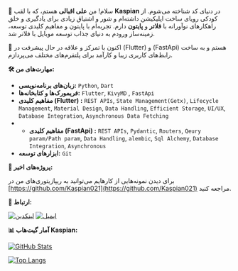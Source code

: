

👋 سلام! من **علی اقبالی** هستم، که با لقب **Kaspian** در دنیای کد شناخته می‌شوم.
از کودکی رویای ساخت اپلیکیشن داشته‌ام و شور و اشتیاق زیادی برای یادگیری و خلق راهکارهای نوآورانه با **فلاتر** و **پایتون** دارم.
تجربه‌ام با پایتون و مفاهیم کلیدی توسعه، زمینه‌ساز ورودم به دنیای جذاب توسعه موبایل با فلاتر شد.

📱 اکنون با تمرکز و علاقه در حال پیشرفت در (Flutter) و (FastApi) هستم و به ساخت رابط‌های کاربری زیبا و کارآمد برای پلتفرم‌های مختلف می‌پردازم.

**🛠️ مهارت‌های من:**

* **زبان‌های برنامه‌نویسی:** `Python`, `Dart`
* **فریمورک‌ها و کتابخانه‌ها:** `Flutter`, `KivyMD` , `FastApi`
* **مفاهیم کلیدی (Flutter) :** `REST APIs`, `State Management(Getx)`, `Lifecycle Management`, `Material Design`, `Data Handling`, `Efficient Storage`, `UI/UX`, `Database Integration`, `Asynchronous Data Fetching`
* * **مفاهیم کلیدی (FastApi) :** `REST APIs`, `Pydantic`, `Routers`, `Qeury param/Path param`, `Data Handling`, `alembic`, `Sql Alchemy`, `Database Integration`, `Asynchronous `
* **ابزارهای توسعه:** `Git`

**🚀 پروژه‌های اخیر:**

برای دیدن نمونه‌هایی از کارهایم می‌توانید به ریپازیتوری‌های من در [https://github.com/Kaspian021](https://github.com/Kaspian021) مراجعه کنید.

**🔗 ارتباط:**

[![لینکدین](https://img.shields.io/badge/LinkedIn-%230077B5.svg?style=for-the-badge&logo=linkedin&logoColor=white)](https://www.linkedin.com/in/alikaspian021)
[![ایمیل](https://img.shields.io/badge/Email-YourEmail%40example.com-000?style=for-the-badge&logo=gmail&logoColor=white)](mailto:[kaspianlive17@gmail.com])

**📊 آمار گیت‌هاب Kaspian:**

[![GitHub Stats](https://github-readme-stats.vercel.app/api?username=Kaspian021&show_icons=true&theme=material-palenight)](https://github.com/Kaspian021)

[![Top Langs](https://github-readme-stats.vercel.app/api/top-langs/?username=Kaspian021&layout=compact&theme=material-palenight)](https://github.com/Kaspian021)
